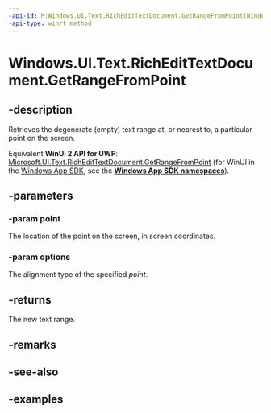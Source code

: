 ```yaml
---
-api-id: M:Windows.UI.Text.RichEditTextDocument.GetRangeFromPoint(Windows.Foundation.Point,Windows.UI.Text.PointOptions)
-api-type: winrt method
---
```


<!-- Method syntax.
public ITextRange RichEditTextDocument.GetRangeFromPoint(Point point, PointOptions options)
-->

# Windows.UI.Text.RichEditTextDocument.GetRangeFromPoint

## -description
Retrieves the degenerate (empty) text range at, or nearest to, a particular point on the screen.

Equivalent **WinUI 2 API for UWP**: [Microsoft.UI.Text.RichEditTextDocument.GetRangeFromPoint](/windows/winui/api/microsoft.ui.text.richedittextdocument.getrangefrompoint) (for WinUI in the [Windows App SDK](/windows/apps/windows-app-sdk/), see the **[Windows App SDK namespaces](/windows/windows-app-sdk/api/winrt/)**).

## -parameters

### -param point

The location of the point on the screen, in screen coordinates.

### -param options

The alignment type of the specified *point*.

## -returns
The new text range.

## -remarks

## -see-also

## -examples

